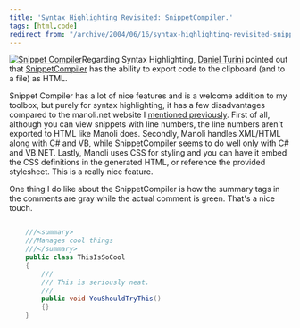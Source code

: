 ```yaml
---
title: 'Syntax Highlighting Revisited: SnippetCompiler.'
tags: [html,code]
redirect_from: "/archive/2004/06/16/syntax-highlighting-revisited-snippetcompiler.aspx/"
---
```


[![Snippet
Compiler](/assets/images/SnippetCompilerIcon.png)](http://www.sliver.com/dotnet/SnippetCompiler/)Regarding
Syntax Highlighting, [Daniel Turini](http://dturini.blogspot.com/)
pointed out that
[SnippetCompiler](http://www.sliver.com/dotnet/SnippetCompiler) has the
ability to export code to the clipboard (and to a file) as HTML.

Snippet Compiler has a lot of nice features and is a welcome addition to
my toolbox, but purely for syntax highlighting, it has a few
disadvantages compared to the manoli.net website I [mentioned
previously](https://haacked.com/archive/2004/06/16/636.aspx). First of
all, although you can view snippets with line numbers, the line numbers
aren't exported to HTML like Manoli does. Secondly, Manoli handles
XML/HTML along with C# and VB, while SnippetCompiler seems to do well
only with C# and VB.NET. Lastly, Manoli uses CSS for styling and you
can have it embed the CSS definitions in the generated HTML, or
reference the provided stylesheet. This is a really nice feature.

One thing I do like about the SnippetCompiler is how the summary tags in
the comments are gray while the actual comment is green. That's a nice
touch.

```csharp

    ///<summary>
    ///Manages cool things
    ///</summary>
    public class ThisIsSoCool
    {
        /// 
        /// This is seriously neat. 
        /// 
        public void YouShouldTryThis()
        {}
    }
```